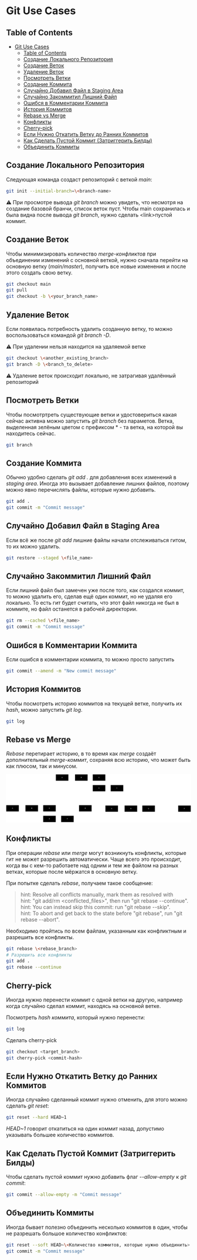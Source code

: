# Git Use Cases

## Table of Contents
- [Git Use Cases](#git-use-cases)
  - [Table of Contents](#table-of-contents)
  - [Создание Локального Репозитория](#создание-локального-репозитория)
  - [Создание Веток](#создание-ветки)
  - [Удаление Веток](#удаление-веток)
  - [Посмотреть Ветки](#посмотреть-ветки)
  - [Создание Коммита](#создание-коммита)
  - [Случайно Добавил Файл в Staging Area](#случайно-добавил-файл-в-staging-area)
  - [Случайно Закоммитил Лишний Файл](#случайно-закоммитил-лишний-файл)
  - [Ошибся в Комментарии Коммита](#ошибся-в-комментарии-коммита)
  - [История Коммитов](#история-коммитов)
  - [Rebase vs Merge](#rebase-vs-merge)
  - [Конфликты](#конфликты)
  - [Cherry-pick](#cherry-pick)
  - [Если Нужно Откатить Ветку до Ранних Коммитов](#если-нужно-откатить-ветку-до-ранних-коммитов)
  - [Как Сделать Пустой Коммит (Затриггерить Билды)](#как-сделать-пустой-коммит-затриггерить-билды)
  - [Объединить Коммиты](#объединить-коммиты)


## Создание Локального Репозитория
Следующая команда создаст репозиторий с веткой *main*:

```bash
git init --initial-branch=\<branch-name>
```

:warning: При просмотре вывода *git branch* можно увидеть, что несмотря на создание базовой бранчи, список веток пуст. Чтобы main сохранилась и была видна после вывода *git branch*, нужно сделать \<link>пустой коммит.

## Создание Веток
Чтобы минимизировать количество *merge-конфликтов* при объединении изменений с основной веткой, нужно сначала перейти на основную ветку (*main/master*), получить все новые изменения и после этого создать свою ветку.

```bash
git checkout main
git pull
git checkout -b \<your_branch_name>
```

## Удаление Веток
Если появилась потребность удалить созданную ветку, то можно воспользоваться командой *git branch -D*.

:warning: При удалении нельзя находится на удаляемой ветке

```bash
git checkout \<another_existing_branch>
git branch -D \<branch_to_delete>
```

:warning: Удаление веток происходит локально, не затрагивая удалённый репозиторий

## Посмотреть Ветки
Чтобы посмотртреть существующие ветки и удостовериться какая сейчас активна можно запустить *git branch* без параметов. Ветка, выделенная зелёным цветом с префиксом * - та ветка, на которой вы находитесь сейчас.

```bash
git branch
```

## Создание Коммита
Обычно удобно сделать *git add .* для добавления всех изменений в *staging area*. Иногда это вызывает добавление лишних файлов, поэтому можно явно перечислять файлы, которые нужно добавить.

```bash
git add .
git commit -m "Commit message"
```

## Случайно Добавил Файл в Staging Area
Если всё же после *git add* лишние файлы начали отслеживаться гитом, то их можно удалить.

```bash
git restore --staged \<file_name>
```

## Случайно Закоммитил Лишний Файл
Если лишний файл был замечен уже после того, как создался коммит, то можно удалить его, сделав ещё один коммит, но не удаляя его локально. То есть гит будет считать, что этот файл никогда не был в коммите, но файл останется в рабочей директории.

```bash
git rm --cached \<file_name>
git commit -m "Commit message"
```

## Ошибся в Комментарии Коммита
Если ошибся в комментарии коммита, то можно просто запустить

```bash
git commit --amend -m "New commit message"
```

## История Коммитов
Чтобы посмотреть историю коммитов на текущей ветке, получить их *hash*, можно запустить *git log*.

```bash
git log
```

## Rebase vs Merge
*Rebase* перетирает историю, в то время как *merge* создаёт дополнительный *merge-коммит*, сохраняя всю историю, что может быть как плюсом, так и минусом.

<img src="./rebase-merge.svg">

## Конфликты
При операции *rebase* или *merge* могут возникнуть конфликты, которые гит не может разрешить автоматически. Чаще всего это происходит, когда вы с кем-то работаете над одним и тем же файлом на разных ветках, которые после мёржатся в основную ветку.

При попытке сделать *rebase*, получаем такое сообщение:

> hint: Resolve all conflicts manually, mark them as resolved with<br>
hint: "git add/rm <conflicted_files>", then run "git rebase --continue".<br>
hint: You can instead skip this commit: run "git rebase --skip".<br>
hint: To abort and get back to the state before "git rebase", run "git rebase --abort".

Необходимо пройтись по всем файлам, указанным как конфликтным и разрешить все конфликты.

```bash
git rebase \<rebase_branch>
# Разрешить все конфликты
git add .
git rebase --continue
```

## Cherry-pick

Иногда нужно перенести коммит с одной ветки на другую, например когда случайно сделал коммит, находясь на основной ветке.

Посмотреть *hash коммита*, который нужно перенести:

```bash
git log
```

Сделать cherry-pick

```bash
git checkout <target_branch>
git cherry-pick <commit-hash>
```

## Если Нужно Откатить Ветку до Ранних Коммитов
Иногда случайно сделанный коммит нужно отменить, для этого можно сделать *git reset*:

```bash
git reset --hard HEAD~1
```

*HEAD~1* говорит откатиться на один коммит назад, допустимо указывать большее количество коммитов.

## Как Сделать Пустой Коммит (Затриггерить Билды)

Чтобы сделать пустой коммит нужно добавить флаг *--allow-empty* к *git commit*:

```bash
git commit --allow-empty -m "Commit message"
```

## Объединить Коммиты
Иногда бывает полезно объединить несколько коммитов в один, чтобы не разрешать большое количество конфликтов:

```bash
git reset --soft HEAD~\<Количество коммитов, которые нужно объединить>
git commit -m "Commit message"
```
